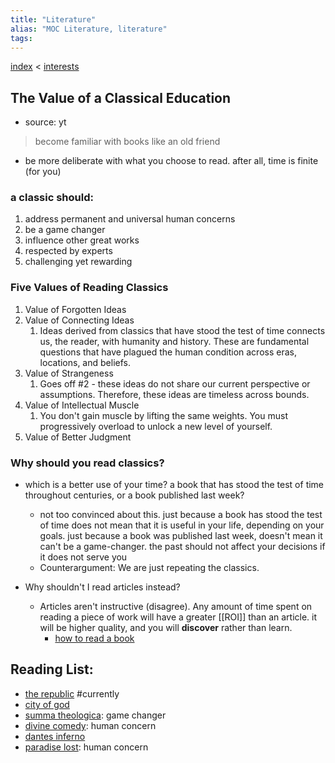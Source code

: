 ```yaml
---
title: "Literature"
alias: "MOC Literature, literature"
tags: 
---
```


[index](_index.md) < [interests](§-interests.md)

## The Value of a Classical Education 
- source: yt
> become familiar with books like an old friend 
- be more deliberate with what you choose to read. after all, time is finite (for you)

### a classic should:
1. address permanent and universal human concerns
2. be a game changer
3. influence other great works
4. respected by experts 
5. challenging yet rewarding

### Five Values of Reading Classics
1. Value of Forgotten Ideas
2. Value of Connecting Ideas
	1. Ideas derived from classics that have stood the test of time connects us, the reader, with humanity and history. These are fundamental questions that have plagued the human condition across eras, locations, and beliefs. 
3. Value of Strangeness
	1. Goes off #2 - these ideas do not share our current perspective or assumptions. Therefore, these ideas are timeless across bounds.
4. Value of Intellectual Muscle
	1. You don't gain muscle by lifting the same weights. You must progressively overload to unlock a new level of yourself.
5. Value of Better Judgment

### Why should you read classics?
- which is a better use of your time? a book that has stood the test of time throughout centuries, or a book published last week?
	- not too convinced about this. just because a book has stood the test of time does not mean that it is useful in your life, depending on your goals. just because a book was published last week, doesn't mean it can't be a game-changer. the past should not affect your decisions if it does not serve you
	- Counterargument: We are just repeating the classics. 

- Why shouldn't I read articles instead?
	- Articles aren't instructive (disagree). Any amount of time spent on reading a piece of work will have a greater [[ROI]] than an article. it will be higher quality, and you will **discover** rather than learn. 
		- [how to read a book](books/how-to-read-a-book.md)


## Reading List:
- [the republic](books/the-republic.md) #currently
- [city of god](city-of-god.md)
- [summa theologica](summa-theologica.md): game changer
- [divine comedy](divine-comedy.md): human concern
- [dantes inferno](dantes-inferno.md)
- [paradise lost](paradise-lost.md): human concern